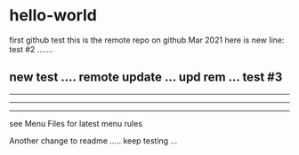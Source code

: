 # hello-world
first github test
this is the remote repo on github Mar 2021
here is new line: test #2 .......

new test .... remote update ... upd rem ... test #3
----------------------------------------------------
----------------------------------------------------
----------------------------------------------------
----------------------------------------------------

see Menu Files for latest menu rules

Another change to readme ..... keep testing ...
